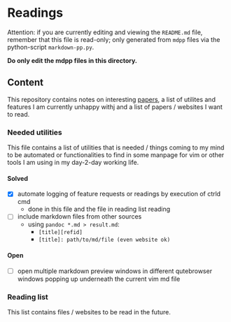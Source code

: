# Readings 
Attention: if you are currently editing and viewing the `README.md` file, 
remember that this file is read-only; only generated from `mdpp` files via
the python-script `markdown-pp.py`. 

**Do only edit the mdpp files in this directory.**

## Content
This repository contains notes on interesting [papers](readings/README.md),
a list of utilites and features I am currently unhappy withj and a list of 
papers / websites I want to read.



### Needed utilities
This file contains a list of utilities that is needed / things coming to my
mind to be automated or functionalities to find in some manpage for vim or
other tools I am using in my day-2-day working life.

#### Solved
* [x] automate logging of feature requests or readings by execution of ctrld
      cmd 
  - done in this file and the file in reading list reading 
* [ ] include markdown files from other sources
  - using `pandoc *.md > result.md`: 
    - `[title][refid]`
    - `[title]: path/to/md/file (even website ok)`


#### Open 
* [ ] open multiple markdown preview windows in different qutebrowser windows
      popping up underneath the current vim md file

### Reading list
This list contains files / websites to be read in the future.
